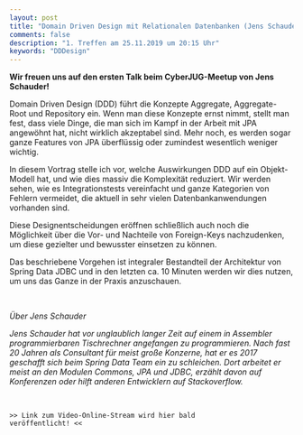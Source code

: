 ```yaml
---
layout: post
title: "Domain Driven Design mit Relationalen Datenbanken (Jens Schauder)"
comments: false
description: "1. Treffen am 25.11.2019 um 20:15 Uhr"
keywords: "DDDesign"
---
```


**Wir freuen uns auf den ersten Talk beim CyberJUG-Meetup von Jens Schauder!**

Domain Driven Design (DDD) führt die Konzepte Aggregate, Aggregate-Root und Repository ein.
Wenn man diese Konzepte ernst nimmt, stellt man fest, dass viele Dinge, die man sich im Kampf in der Arbeit mit JPA angewöhnt hat, nicht wirklich akzeptabel sind.
Mehr noch, es werden sogar ganze Features von JPA überflüssig oder zumindest wesentlich weniger wichtig.

In diesem Vortrag stelle ich vor, welche Auswirkungen DDD auf ein Objekt-Modell hat, und wie dies massiv die Komplexität reduziert.
Wir werden sehen, wie es Integrationstests vereinfacht und ganze Kategorien von Fehlern vermeidet, die aktuell in sehr vielen Datenbankanwendungen vorhanden sind.

Diese Designentscheidungen eröffnen schließlich auch noch die Möglichkeit über die Vor- und Nachteile von Foreign-Keys nachzudenken, um diese gezielter und bewusster einsetzen zu können.

Das beschriebene Vorgehen ist integraler Bestandteil der Architektur von Spring Data JDBC und in den letzten ca. 10 Minuten werden wir dies nutzen, um uns das Ganze in der Praxis anzuschauen.

<br/>

*Über Jens Schauder*

*Jens Schauder hat vor unglaublich langer Zeit auf einem in Assembler programmierbaren Tischrechner angefangen zu programmieren. Nach fast 20 Jahren als Consultant für meist große Konzerne, hat er es 2017 geschafft sich beim Spring Data Team ein zu schleichen. Dort arbeitet er meist an den Modulen Commons, JPA und JDBC, erzählt davon auf Konferenzen oder hilft anderen Entwicklern auf Stackoverflow.*

<br>

<code>&gt;&gt; Link zum Video-Online-Stream wird hier bald veröffentlicht! &lt;&lt;</code>
